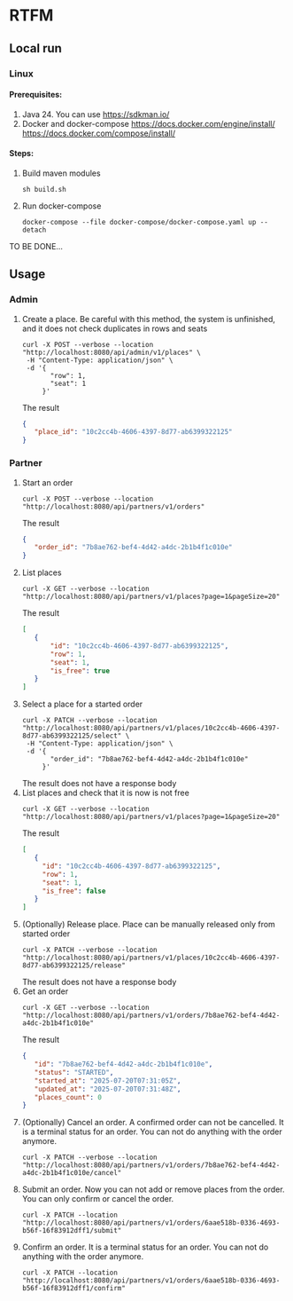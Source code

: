 # RTFM

## Local run

### Linux

#### Prerequisites:
1. Java 24. You can use https://sdkman.io/
2. Docker and docker-compose https://docs.docker.com/engine/install/ https://docs.docker.com/compose/install/

#### Steps:
1. Build maven modules
    ```shell
    sh build.sh
    ```
2. Run docker-compose
    ```shell
    docker-compose --file docker-compose/docker-compose.yaml up --detach
    ```

TO BE DONE...

## Usage

### Admin
1. Create a place. Be careful with this method, the system is unfinished, and it does not check duplicates in rows and seats
   ```shell
   curl -X POST --verbose --location "http://localhost:8080/api/admin/v1/places" \
    -H "Content-Type: application/json" \
    -d '{
          "row": 1,
          "seat": 1
        }'
   ```
   The result
   ```json
   {
      "place_id": "10c2cc4b-4606-4397-8d77-ab6399322125"
   }
   ```

### Partner
1. Start an order
   ```shell
   curl -X POST --verbose --location "http://localhost:8080/api/partners/v1/orders"
   ```
   The result
   ```json
   {
      "order_id": "7b8ae762-bef4-4d42-a4dc-2b1b4f1c010e"
   }
   ```
2. List places
   ```shell
   curl -X GET --verbose --location "http://localhost:8080/api/partners/v1/places?page=1&pageSize=20"
   ```
   The result
   ```json
   [
      {
          "id": "10c2cc4b-4606-4397-8d77-ab6399322125",
          "row": 1,
          "seat": 1,
          "is_free": true
      }
   ]
   ```
3. Select a place for a started order
   ```shell
   curl -X PATCH --verbose --location "http://localhost:8080/api/partners/v1/places/10c2cc4b-4606-4397-8d77-ab6399322125/select" \
    -H "Content-Type: application/json" \
    -d '{
          "order_id": "7b8ae762-bef4-4d42-a4dc-2b1b4f1c010e"
        }'
   ```
   The result does not have a response body
4. List places and check that it is now is not free
   ```shell
   curl -X GET --verbose --location "http://localhost:8080/api/partners/v1/places?page=1&pageSize=20"
   ```
   The result
   ```json
   [
      {
        "id": "10c2cc4b-4606-4397-8d77-ab6399322125",
        "row": 1,
        "seat": 1,
        "is_free": false
      }
   ]
   ```
5. (Optionally) Release place. Place can be manually released only from started order
   ```shell
   curl -X PATCH --verbose --location "http://localhost:8080/api/partners/v1/places/10c2cc4b-4606-4397-8d77-ab6399322125/release"
   ```
   The result does not have a response body
6. Get an order
   ```shell
   curl -X GET --verbose --location "http://localhost:8080/api/partners/v1/orders/7b8ae762-bef4-4d42-a4dc-2b1b4f1c010e"
   ```
   The result
   ```json
   {
      "id": "7b8ae762-bef4-4d42-a4dc-2b1b4f1c010e",
      "status": "STARTED",
      "started_at": "2025-07-20T07:31:05Z",
      "updated_at": "2025-07-20T07:31:48Z",
      "places_count": 0
   }
   ```
7. (Optionally) Cancel an order. A confirmed order can not be cancelled. It is a terminal status for an order. You can not do anything with the order anymore.
   ```shell
   curl -X PATCH --verbose --location "http://localhost:8080/api/partners/v1/orders/7b8ae762-bef4-4d42-a4dc-2b1b4f1c010e/cancel"
   ```
8. Submit an order. Now you can not add or remove places from the order. You can only confirm or cancel the order.
   ```shell
   curl -X PATCH --location "http://localhost:8080/api/partners/v1/orders/6aae518b-0336-4693-b56f-16f83912dff1/submit"
   ```
9. Confirm an order. It is a terminal status for an order. You can not do anything with the order anymore.
   ```shell
   curl -X PATCH --location "http://localhost:8080/api/partners/v1/orders/6aae518b-0336-4693-b56f-16f83912dff1/confirm"
   ```
